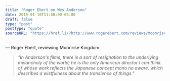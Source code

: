 ```yaml
---
title: "Roger Ebert on Wes Anderson"
date: 2015-01-16T11:50:00-05:00
draft: false
type: "post"
postType: "quote"
sourceURL: "https://href.li/?http://www.rogerebert.com/reviews/moonrise-kingdom-2012"
---
```

— Roger Ebert, reviewing Moonrise Kingdom:

>*"In Anderson's films, there is a sort of resignation to the underlying melancholy of the world; he is the only American director I can think of whose work reflects the Japanese concept mono no aware, which describes a wistfulness about the transience of things."*
